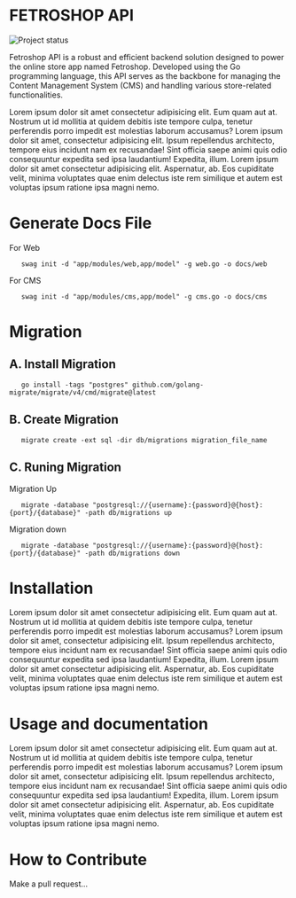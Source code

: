 FETROSHOP API
=================
![Project status](https://img.shields.io/badge/version-1.0.0-green.svg)

Fetroshop API is a robust and efficient backend solution designed to power the online store app named Fetroshop. Developed using the Go programming language, this API serves as the backbone for managing the Content Management System (CMS) and handling various store-related functionalities.

Lorem ipsum dolor sit amet consectetur adipisicing elit. Eum quam aut at. Nostrum ut id mollitia at quidem debitis iste tempore culpa, tenetur perferendis porro impedit est molestias laborum accusamus? Lorem ipsum dolor sit amet, consectetur adipisicing elit. Ipsum repellendus architecto, tempore eius incidunt nam ex recusandae! Sint officia saepe animi quis odio consequuntur expedita sed ipsa laudantium! Expedita, illum. Lorem ipsum dolor sit amet consectetur adipisicing elit. Aspernatur, ab. Eos cupiditate velit, minima voluptates quae enim delectus iste rem similique et autem est voluptas ipsum ratione ipsa magni nemo.

Generate Docs File
=================

For Web
```
   swag init -d "app/modules/web,app/model" -g web.go -o docs/web
```

For CMS
```
   swag init -d "app/modules/cms,app/model" -g cms.go -o docs/cms
```

Migration
=================
## A. Install Migration
```
   go install -tags "postgres" github.com/golang-migrate/migrate/v4/cmd/migrate@latest
```
## B. Create Migration
```
   migrate create -ext sql -dir db/migrations migration_file_name
```
## C. Runing Migration
Migration Up
```
   migrate -database "postgresql://{username}:{password}@{host}:{port}/{database}" -path db/migrations up
```
Migration down
```
   migrate -database "postgresql://{username}:{password}@{host}:{port}/{database}" -path db/migrations down
```

Installation
=================
Lorem ipsum dolor sit amet consectetur adipisicing elit. Eum quam aut at. Nostrum ut id mollitia at quidem debitis iste tempore culpa, tenetur perferendis porro impedit est molestias laborum accusamus? Lorem ipsum dolor sit amet, consectetur adipisicing elit. Ipsum repellendus architecto, tempore eius incidunt nam ex recusandae! Sint officia saepe animi quis odio consequuntur expedita sed ipsa laudantium! Expedita, illum. Lorem ipsum dolor sit amet consectetur adipisicing elit. Aspernatur, ab. Eos cupiditate velit, minima voluptates quae enim delectus iste rem similique et autem est voluptas ipsum ratione ipsa magni nemo.

Usage and documentation
=================
Lorem ipsum dolor sit amet consectetur adipisicing elit. Eum quam aut at. Nostrum ut id mollitia at quidem debitis iste tempore culpa, tenetur perferendis porro impedit est molestias laborum accusamus? Lorem ipsum dolor sit amet, consectetur adipisicing elit. Ipsum repellendus architecto, tempore eius incidunt nam ex recusandae! Sint officia saepe animi quis odio consequuntur expedita sed ipsa laudantium! Expedita, illum. Lorem ipsum dolor sit amet consectetur adipisicing elit. Aspernatur, ab. Eos cupiditate velit, minima voluptates quae enim delectus iste rem similique et autem est voluptas ipsum ratione ipsa magni nemo.

How to Contribute
=================
Make a pull request...